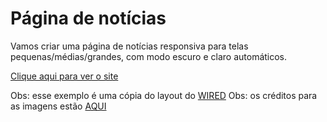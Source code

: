 # Página de notícias

Vamos criar uma página de notícias responsiva para telas pequenas/médias/grandes, com modo escuro e claro automáticos.

[Clique aqui para ver o site](https://htmlpreview.github.io/?https://github.com/dlucredio/cursoguiresponsiva/blob/main/laboratorio2/siteFinal/index.html)

Obs: esse exemplo é uma cópia do layout do [WIRED](https://www.wired.com/)
Obs: os créditos para as imagens estão [AQUI](creditos.md)
